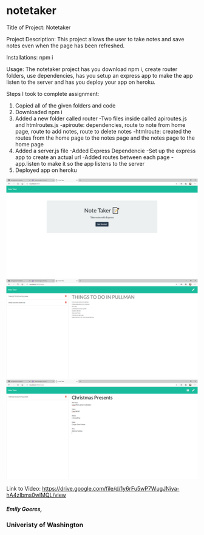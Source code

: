 # notetaker

Title of Project:
Notetaker

Project Description: This project allows the user to take notes and save notes even when the page has been refreshed.

Installations: npm i 

Usage: The notetaker project has you download npm i, create router folders, use dependencies, has you setup an express app to make the app listen to the server and has you deploy your app on heroku.


Steps I took to complete assignment:
1. Copied all of the given folders and code
2. Downloaded npm i
3. Added a new folder called router
    -Two files inside called apiroutes.js and htmlroutes.js
    -apiroute: dependencies, route to note from home page, route to add notes, route to delete notes 
    -htmlroute: created the routes from the home page to the notes page and the notes page to the home page
4. Added a server.js file
    -Added Express Dependencie
    -Set up the express app to create an actual url
    -Added routes between each page
    -app.listen to make it so the app listens to the server
5. Deployed app on heroku

![NoteTaker](https://github.com/emilygoeres/notetaker/blob/main/notetaker3.PNG)
![NoteTaker](https://github.com/emilygoeres/notetaker/blob/main/notetaker.PNG)
![NoteTaker](https://github.com/emilygoeres/notetaker/blob/main/notetaker1.PNG)


Link to Video: https://drive.google.com/file/d/1y6rFu5wP7WugJNiya-hA4zIbms0wlMQL/view

##### Emily Goeres, 
### Univeristy of Washington
